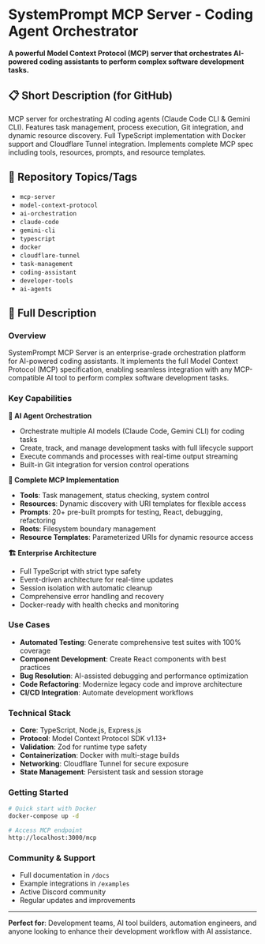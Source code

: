 # SystemPrompt MCP Server - Coding Agent Orchestrator

**A powerful Model Context Protocol (MCP) server that orchestrates AI-powered coding assistants to perform complex software development tasks.**

## 📋 Short Description (for GitHub)

MCP server for orchestrating AI coding agents (Claude Code CLI & Gemini CLI). Features task management, process execution, Git integration, and dynamic resource discovery. Full TypeScript implementation with Docker support and Cloudflare Tunnel integration. Implements complete MCP spec including tools, resources, prompts, and resource templates.

## 🎯 Repository Topics/Tags

- `mcp-server`
- `model-context-protocol`
- `ai-orchestration`
- `claude-code`
- `gemini-cli`
- `typescript`
- `docker`
- `cloudflare-tunnel`
- `task-management`
- `coding-assistant`
- `developer-tools`
- `ai-agents`

## 📝 Full Description

### Overview

SystemPrompt MCP Server is an enterprise-grade orchestration platform for AI-powered coding assistants. It implements the full Model Context Protocol (MCP) specification, enabling seamless integration with any MCP-compatible AI tool to perform complex software development tasks.

### Key Capabilities

**🤖 AI Agent Orchestration**
- Orchestrate multiple AI models (Claude Code, Gemini CLI) for coding tasks
- Create, track, and manage development tasks with full lifecycle support
- Execute commands and processes with real-time output streaming
- Built-in Git integration for version control operations

**🔧 Complete MCP Implementation**
- **Tools**: Task management, status checking, system control
- **Resources**: Dynamic discovery with URI templates for flexible access
- **Prompts**: 20+ pre-built prompts for testing, React, debugging, refactoring
- **Roots**: Filesystem boundary management
- **Resource Templates**: Parameterized URIs for dynamic resource access

**🏗️ Enterprise Architecture**
- Full TypeScript with strict type safety
- Event-driven architecture for real-time updates
- Session isolation with automatic cleanup
- Comprehensive error handling and recovery
- Docker-ready with health checks and monitoring

### Use Cases

- **Automated Testing**: Generate comprehensive test suites with 100% coverage
- **Component Development**: Create React components with best practices
- **Bug Resolution**: AI-assisted debugging and performance optimization
- **Code Refactoring**: Modernize legacy code and improve architecture
- **CI/CD Integration**: Automate development workflows

### Technical Stack

- **Core**: TypeScript, Node.js, Express.js
- **Protocol**: Model Context Protocol SDK v1.13+
- **Validation**: Zod for runtime type safety
- **Containerization**: Docker with multi-stage builds
- **Networking**: Cloudflare Tunnel for secure exposure
- **State Management**: Persistent task and session storage

### Getting Started

```bash
# Quick start with Docker
docker-compose up -d

# Access MCP endpoint
http://localhost:3000/mcp
```

### Community & Support

- Full documentation in `/docs`
- Example integrations in `/examples`
- Active Discord community
- Regular updates and improvements

---

**Perfect for**: Development teams, AI tool builders, automation engineers, and anyone looking to enhance their development workflow with AI assistance.